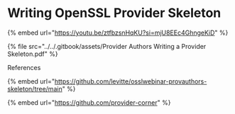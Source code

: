 # Writing OpenSSL Provider Skeleton

{% embed url="https://youtu.be/ztfbzsnHqKU?si=mjU8EEc4GhngeKiD" %}

{% file src="../../.gitbook/assets/Provider Authors Writing a Provider Skeleton.pdf" %}

References

{% embed url="https://github.com/levitte/osslwebinar-provauthors-skeleton/tree/main" %}

{% embed url="https://github.com/provider-corner" %}






